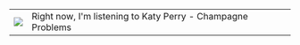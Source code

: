 
<table border="0"><tr>
<td valign="center"><img src="https:&#x2F;&#x2F;lastfm.freetls.fastly.net&#x2F;i&#x2F;u&#x2F;64s&#x2F;292bf6f553ae0f5c45038e92e0936b13.jpg"> </img>  </td>
<td valign="center">Right now, I&#39;m listening to  Katy Perry - Champagne Problems</td>
</tr></table>
